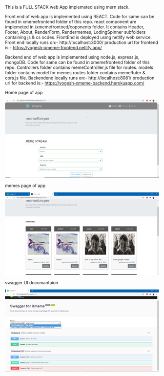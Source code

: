 This is a FULL STACK web App implemeted using mern stack.

Front end of web app is implemented using REACT.
Code for same can be found in xmemefrontend folder of this repo.
react component are implemeted in /xmemefrontned/coponents folder.
It contains Header, Footer, About, RenderForm, Rendermemes, LodingSpinner subfolders containing js & cs ocdes.
FrontEnd is deployed using netlify web service.
Front end locally runs on:- http://localhost:3000/
production url for frontend is:- https://yogesh-xmeme-frontend.netlify.app/

Backend end of web app is implemented using node.js, express.js, mongoDB.
Code for same can be found in xmemefrontend folder of this repo.
Controllers folder contains memeController.js file for routes.
models folder contains model for memes
routes folder contains memeRuter & cors.js file.
Backendend locally runs on:- http://localhost:8081/
production url for backend is:- https://yogesh-xmeme-backend.herokuapp.com/


Home page of app

![Test Image 1](./demoImages/home.png)

memes page of app

![Test Image 2](./demoImages/memes.png)

swagger UI documantaion

![Test Image 3](./demoImages/swagger.png)

